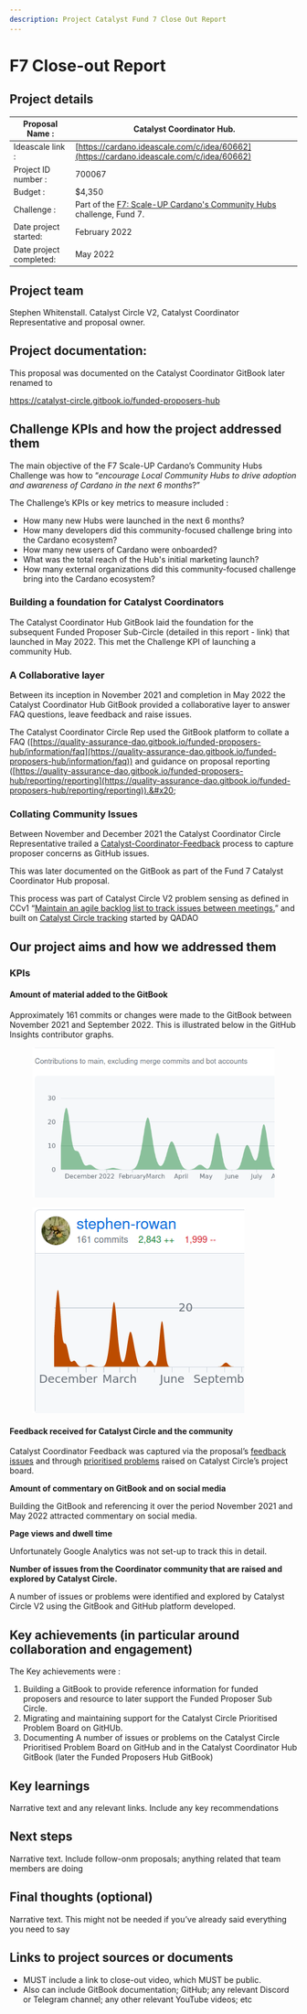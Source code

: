 ```yaml
---
description: Project Catalyst Fund 7 Close Out Report
---
```


# F7 Close-out Report

## Project details <a href="#docs-internal-guid-da7df893-7fff-f161-75ec-e48e0453af6e" id="docs-internal-guid-da7df893-7fff-f161-75ec-e48e0453af6e"></a>

| Proposal Name :          | Catalyst Coordinator Hub.                                                                                                                         |
| ------------------------ | ------------------------------------------------------------------------------------------------------------------------------------------------- |
| Ideascale link :         | [https://cardano.ideascale.com/c/idea/60662](https://cardano.ideascale.com/c/idea/60662)                                                          |
| Project ID number :      | 700067                                                                                                                                            |
| Budget :                 | $4,350                                                                                                                                            |
| Challenge :              | Part of the [F7: Scale-UP Cardano's Community Hubs](https://cardano.ideascale.com/c/campaigns/290/stage/all/ideas/unspecified) challenge, Fund 7. |
| Date project started:    | February 2022                                                                                                                                     |
| Date project completed:  | May 2022                                                                                                                                          |

## Project team <a href="#docs-internal-guid-81ce6050-7fff-a968-f766-9c8b5d5c0f71" id="docs-internal-guid-81ce6050-7fff-a968-f766-9c8b5d5c0f71"></a>

Stephen Whitenstall. Catalyst Circle V2, Catalyst Coordinator Representative and proposal owner.

## Project documentation: <a href="#docs-internal-guid-b186d99f-7fff-776d-2c56-4b22694ee3c2" id="docs-internal-guid-b186d99f-7fff-776d-2c56-4b22694ee3c2"></a>

This proposal was documented on the Catalyst Coordinator GitBook later renamed to&#x20;

https://catalyst-circle.gitbook.io/funded-proposers-hub

## Challenge KPIs and how the project addressed them

The main objective of the F7 Scale-UP Cardano’s Community Hubs Challenge was how to “_encourage Local Community Hubs to drive adoption and awareness of Cardano in the next 6 months_?”

The Challenge’s KPIs or key metrics to measure included :

* How many new Hubs were launched in the next 6 months?
* How many developers did this community-focused challenge bring into the Cardano ecosystem?
* How many new users of Cardano were onboarded?
* What was the total reach of the Hub's initial marketing launch?
* How many external organizations did this community-focused challenge bring into the Cardano ecosystem?

### Building a foundation for Catalyst Coordinators

The Catalyst Coordinator Hub GitBook laid the foundation for the subsequent Funded Proposer Sub-Circle (detailed in this report - link) that launched in May 2022. This met the Challenge KPI of launching a community Hub.

### A Collaborative layer <a href="#docs-internal-guid-a4b54e51-7fff-808f-3c4b-ff389880b8bd" id="docs-internal-guid-a4b54e51-7fff-808f-3c4b-ff389880b8bd"></a>

Between its inception in November 2021 and completion in May 2022 the Catalyst Coordinator Hub GitBook provided  a collaborative layer to answer FAQ questions, leave feedback and raise issues.&#x20;

The Catalyst Coordinator Circle Rep used the GitBook platform to collate a FAQ ([https://quality-assurance-dao.gitbook.io/funded-proposers-hub/information/faq](https://quality-assurance-dao.gitbook.io/funded-proposers-hub/information/faq)) and guidance on proposal reporting ([https://quality-assurance-dao.gitbook.io/funded-proposers-hub/reporting/reporting](https://quality-assurance-dao.gitbook.io/funded-proposers-hub/reporting/reporting)).&#x20;

### Collating Community Issues

Between November and December 2021 the Catalyst Coordinator Circle Representative trailed a [Catalyst-Coordinator-Feedback](https://github.com/Catalyst-Circle/Catalyst-Coordinator-Feedback) process to capture proposer concerns as GitHub issues.

This was later documented on the GitBook as part of the Fund 7 Catalyst Coordinator Hub proposal.

This process was part of Catalyst Circle V2 problem sensing as defined in CCv1 “[Maintain an agile backlog list to track issues between meetings.](https://catalyst-swarm.gitbook.io/catalyst-circle/background#functions)” and built on [Catalyst Circle tracking](https://catalyst-swarm.gitbook.io/catalyst-circle/activities/catalyst-circle-tracking) started by QADAO

## Our project aims and how we addressed them

### KPIs

#### Amount of material added to the GitBook

Approximately 161 commits or changes were made to the GitBook between November 2021 and September 2022. This is illustrated below in the GitHub Insights contributor graphs.&#x20;

<figure><img src="../.gitbook/assets/Screenshot from 2023-04-10 13-36-36.png" alt=""><figcaption></figcaption></figure>

<figure><img src="../.gitbook/assets/Screenshot from 2023-04-10 13-36-55.png" alt=""><figcaption></figcaption></figure>

#### Feedback received for Catalyst Circle and the community

Catalyst Coordinator Feedback was captured via the proposal’s [feedback issues](https://github.com/Catalyst-Circle/Catalyst-Coordinator-Feedback/issues) and through [prioritised problems](https://github.com/orgs/Catalyst-Circle/projects/8) raised on Catalyst Circle’s project board.

**Amount of commentary on GitBook and on social media**

Building the GitBook and referencing it over the period November 2021 and May 2022 attracted commentary on social media.&#x20;

**Page views and dwell time**

Unfortunately Google Analytics was not set-up to track this in detail.

**Number of issues from the Coordinator community that are raised and explored by Catalyst Circle.**

A number of issues or problems were identified and explored by Catalyst Circle V2 using the GitBook and GitHub platform developed.&#x20;

## Key achievements (in particular around collaboration and engagement)&#x20;

The Key achievements were :&#x20;

1. Building a GitBook to provide reference information for funded proposers and resource to later support the Funded Proposer Sub Circle.
2. Migrating and maintaining support for the Catalyst Circle Prioritised Problem Board on GitHUb.&#x20;
3. Documenting A number of issues or problems on the Catalyst Circle Prioritised Problem Board on GitHub and in the Catalyst Coordinator Hub GitBook (later the Funded Proposers Hub GitBook)&#x20;

## Key learnings

Narrative text and any relevant links. Include any key recommendations

## Next steps

Narrative text. Include follow-onm proposals; anything related that team members are doing

## Final thoughts (optional)

Narrative text. This might not be needed if you’ve already said everything you need to say

## Links to project sources or documents

* MUST include a link to close-out video, which MUST be public.
* Also can include GitBook documentation; GitHub; any relevant Discord or Telegram channel; any other relevant YouTube videos; etc
